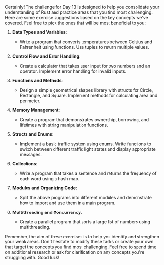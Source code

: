 Certainly! The challenge for Day 13 is designed to help you consolidate your understanding of Rust and practice areas that you find most challenging. Here are some exercise suggestions based on the key concepts we've covered. Feel free to pick the ones that will be most beneficial to you:

1. **Data Types and Variables**:
   - Write a program that converts temperatures between Celsius and Fahrenheit using functions. Use tuples to return multiple values.

2. **Control Flow and Error Handling**:
   - Create a calculator that takes user input for two numbers and an operator. Implement error handling for invalid inputs.

3. **Functions and Methods**:
   - Design a simple geometrical shapes library with structs for Circle, Rectangle, and Square. Implement methods for calculating area and perimeter.

4. **Memory Management**:
   - Create a program that demonstrates ownership, borrowing, and lifetimes with string manipulation functions.

5. **Structs and Enums**:
   - Implement a basic traffic system using enums. Write functions to switch between different traffic light states and display appropriate messages.

6. **Collections**:
   - Write a program that takes a sentence and returns the frequency of each word using a hash map.

7. **Modules and Organizing Code**:
   - Split the above programs into different modules and demonstrate how to import and use them in a main program.

8. **Multithreading and Concurrency**:
   - Create a parallel program that sorts a large list of numbers using multithreading.

Remember, the aim of these exercises is to help you identify and strengthen your weak areas. Don't hesitate to modify these tasks or create your own that target the concepts you find most challenging. Feel free to spend time on additional research or ask for clarification on any concepts you're struggling with. Good luck!